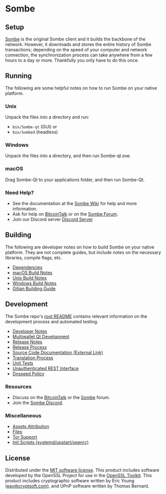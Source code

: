 Sombe
=============

Setup
---------------------
[Sombe](https://github.com/sombeProject/SBE/releases/tag/v1.3.3) is the original Sombe client and it builds the backbone of the network. However, it downloads and stores the entire history of Sombe transactions; depending on the speed of your computer and network connection, the synchronization process can take anywhere from a few hours to a day or more. Thankfully you only have to do this once.

Running
---------------------
The following are some helpful notes on how to run Sombe on your native platform.

### Unix

Unpack the files into a directory and run:

- `bin/Sombe-qt` (GUI) or
- `bin/Sombed` (headless)

### Windows

Unpack the files into a directory, and then run Sombe-qt.exe.

### macOS

Drag Sombe-Qt to your applications folder, and then run Sombe-Qt.

### Need Help?

* See the documentation at the [Sombe Wiki](https://github.com/Sombe-Project/Sombe/wiki)
for help and more information.
* Ask for help on [BitcoinTalk](https://bitcointalk.org/index.php?topic=5194579) or on the [Sombe Forum](http://Sombe.org/forum).
* Join our Discord server [Discord Server](https://)

Building
---------------------
The following are developer notes on how to build Sombe on your native platform. They are not complete guides, but include notes on the necessary libraries, compile flags, etc.

- [Dependencies](dependencies.md)
- [macOS Build Notes](build-osx.md)
- [Unix Build Notes](build-unix.md)
- [Windows Build Notes](build-windows.md)
- [Gitian Building Guide](gitian-building.md)

Development
---------------------
The Sombe repo's [root README](/README.md) contains relevant information on the development process and automated testing.

- [Developer Notes](developer-notes.md)
- [Multiwallet Qt Development](multiwallet-qt.md)
- [Release Notes](release-notes.md)
- [Release Process](release-process.md)
- [Source Code Documentation (External Link)](https://www.fuzzbawls.pw/Sombe/doxygen/)
- [Translation Process](translation_process.md)
- [Unit Tests](unit-tests.md)
- [Unauthenticated REST Interface](REST-interface.md)
- [Dnsseed Policy](dnsseed-policy.md)

### Resources
* Discuss on the [BitcoinTalk](https://bitcointalk.org/index.php?topic=5194579) or the [Sombe](http:Sombe.org/forum) forum.
* Join the [Sombe Discord](https://discord.gg/m4pmQpa).

### Miscellaneous
- [Assets Attribution](assets-attribution.md)
- [Files](files.md)
- [Tor Support](tor.md)
- [Init Scripts (systemd/upstart/openrc)](init.md)

License
---------------------
Distributed under the [MIT software license](/COPYING).
This product includes software developed by the OpenSSL Project for use in the [OpenSSL Toolkit](https://www.openssl.org/). This product includes
cryptographic software written by Eric Young ([eay@cryptsoft.com](mailto:eay@cryptsoft.com)), and UPnP software written by Thomas Bernard.
